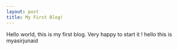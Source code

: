 ```yaml
---
layout: post
title: My First Blog!
---
```


Hello world, this is my first blog. Very happy to start it !
hello this is myasirjunaid
